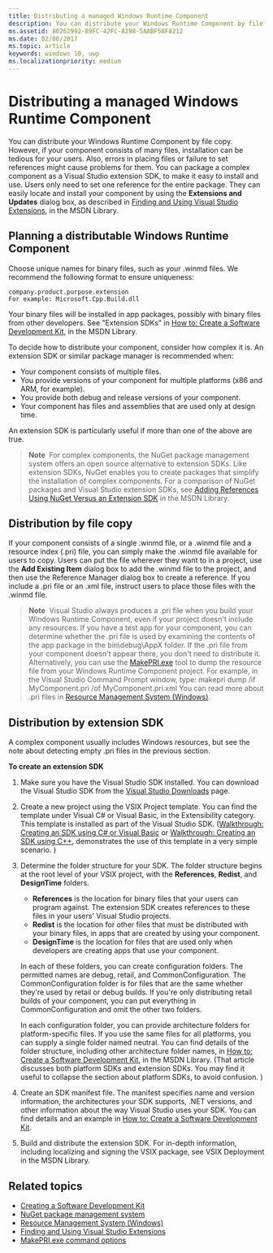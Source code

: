```yaml
---
title: Distributing a managed Windows Runtime Component
description: You can distribute your Windows Runtime Component by file copy.
ms.assetid: 80262992-89FC-42FC-8298-5AABF58F8212
ms.date: 02/08/2017
ms.topic: article
keywords: windows 10, uwp
ms.localizationpriority: medium
---
```


# Distributing a managed Windows Runtime Component

You can distribute your Windows Runtime Component by file copy. However, if your component consists of many files, installation can be tedious for your users. Also, errors in placing files or failure to set references might cause problems for them. You can package a complex component as a Visual Studio extension SDK, to make it easy to install and use. Users only need to set one reference for the entire package. They can easily locate and install your component by using the **Extensions and Updates** dialog box, as described in [Finding and Using Visual Studio Extensions](https://docs.microsoft.com/visualstudio/ide/finding-and-using-visual-studio-extensions?view=vs-2015), in the MSDN Library.

## Planning a distributable Windows Runtime Component

Choose unique names for binary files, such as your .winmd files. We recommend the following format to ensure uniqueness:

``` syntax
company.product.purpose.extension
For example: Microsoft.Cpp.Build.dll
```

Your binary files will be installed in app packages, possibly with binary files from other developers. See "Extension SDKs" in [How to: Create a Software Development Kit](https://docs.microsoft.com/visualstudio/extensibility/creating-a-software-development-kit?view=vs-2015), in the MSDN Library.

To decide how to distribute your component, consider how complex it is. An extension SDK or similar package manager is recommended when:

-   Your component consists of multiple files.
-   You provide versions of your component for multiple platforms (x86 and ARM, for example).
-   You provide both debug and release versions of your component.
-   Your component has files and assemblies that are used only at design time.

An extension SDK is particularly useful if more than one of the above are true.

> **Note**  For complex components, the NuGet package management system offers an open source alternative to extension SDKs. Like extension SDKs, NuGet enables you to create packages that simplify the installation of complex components. For a comparison of NuGet packages and Visual Studio extension SDKs, see [Adding References Using NuGet Versus an Extension SDK](https://docs.microsoft.com/visualstudio/ide/adding-references-using-nuget-versus-an-extension-sdk?view=vs-2015) in the MSDN Library.

## Distribution by file copy

If your component consists of a single .winmd file, or a .winmd file and a resource index (.pri) file, you can simply make the .winmd file available for users to copy. Users can put the file wherever they want to in a project, use the **Add Existing Item** dialog box to add the .winmd file to the project, and then use the Reference Manager dialog box to create a reference. If you include a .pri file or an .xml file, instruct users to place those files with the .winmd file.

> **Note**  Visual Studio always produces a .pri file when you build your Windows Runtime Component, even if your project doesn't include any resources. If you have a test app for your component, you can determine whether the .pri file is used by examining the contents of the app package in the bin\\debug\\AppX folder. If the .pri file from your component doesn't appear there, you don't need to distribute it. Alternatively, you can use the [MakePRI.exe](https://docs.microsoft.com/previous-versions/windows/apps/jj552945(v=win.10)) tool to dump the resource file from your Windows Runtime Component project. For example, in the Visual Studio Command Prompt window, type: makepri dump /if MyComponent.pri /of MyComponent.pri.xml You can read more about .pri files in [Resource Management System (Windows)](https://docs.microsoft.com/previous-versions/windows/apps/jj552947(v=win.10)).

## Distribution by extension SDK

A complex component usually includes Windows resources, but see the note about detecting empty .pri files in the previous section.

**To create an extension SDK**

1.  Make sure you have the Visual Studio SDK installed. You can download the Visual Studio SDK from the [Visual Studio Downloads](https://visualstudio.microsoft.com/downloads/download-visual-studio-vs) page.
2.  Create a new project using the VSIX Project template. You can find the template under Visual C# or Visual Basic, in the Extensibility category. This template is installed as part of the Visual Studio SDK. ([Walkthrough: Creating an SDK using C# or Visual Basic](https://docs.microsoft.com/visualstudio/extensibility/walkthrough-creating-an-sdk-using-csharp-or-visual-basic?view=vs-2015) or [Walkthrough: Creating an SDK using C++](https://docs.microsoft.com/visualstudio/extensibility/walkthrough-creating-an-sdk-using-cpp?view=vs-2015), demonstrates the use of this template in a very simple scenario. )
3.  Determine the folder structure for your SDK. The folder structure begins at the root level of your VSIX project, with the **References**, **Redist**, and **DesignTime** folders.

    -   **References** is the location for binary files that your users can program against. The extension SDK creates references to these files in your users' Visual Studio projects.
    -   **Redist** is the location for other files that must be distributed with your binary files, in apps that are created by using your component.
    -   **DesignTime** is the location for files that are used only when developers are creating apps that use your component.

    In each of these folders, you can create configuration folders. The permitted names are debug, retail, and CommonConfiguration. The CommonConfiguration folder is for files that are the same whether they're used by retail or debug builds. If you're only distributing retail builds of your component, you can put everything in CommonConfiguration and omit the other two folders.

    In each configuration folder, you can provide architecture folders for platform-specific files. If you use the same files for all platforms, you can supply a single folder named neutral. You can find details of the folder structure, including other architecture folder names, in [How to: Create a Software Development Kit](https://docs.microsoft.com/visualstudio/extensibility/creating-a-software-development-kit?view=vs-2015), in the MSDN Library. (That article discusses both platform SDKs and extension SDKs. You may find it useful to collapse the section about platform SDKs, to avoid confusion. )

4.  Create an SDK manifest file. The manifest specifies name and version information, the architectures your SDK supports, .NET versions, and other information about the way Visual Studio uses your SDK. You can find details and an example in [How to: Create a Software Development Kit](https://docs.microsoft.com/visualstudio/extensibility/creating-a-software-development-kit?view=vs-2015).
5.  Build and distribute the extension SDK. For in-depth information, including localizing and signing the VSIX package, see VSIX Deployment in the MSDN Library.

## Related topics

* [Creating a Software Development Kit](https://docs.microsoft.com/visualstudio/extensibility/creating-a-software-development-kit?view=vs-2015)
* [NuGet package management system](https://github.com/NuGet/Home)
* [Resource Management System (Windows)](https://docs.microsoft.com/previous-versions/windows/apps/jj552947(v=win.10))
* [Finding and Using Visual Studio Extensions](https://docs.microsoft.com/visualstudio/ide/finding-and-using-visual-studio-extensions?view=vs-2015)
* [MakePRI.exe command options](https://docs.microsoft.com/previous-versions/windows/apps/jj552945(v=win.10))
